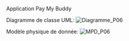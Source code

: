Application Pay My Buddy

Diagramme de classe UML:
![Diagramme_P06](https://user-images.githubusercontent.com/60702552/136790846-2df8d208-744d-4dc9-9f8e-920040d10853.PNG)

Modèle physique de donnée:
![MPD_P06](https://user-images.githubusercontent.com/60702552/136790978-aa28dd2e-c405-4b19-88a1-650a3a3f93a6.PNG)
